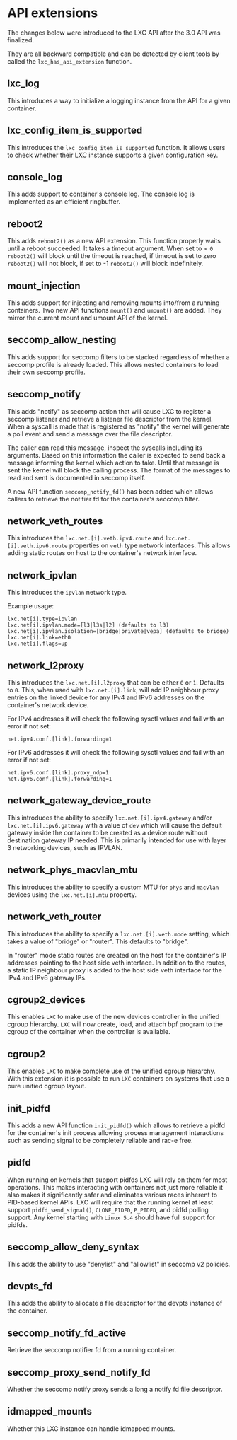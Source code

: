 # API extensions

The changes below were introduced to the LXC API after the 3.0 API was finalized.

They are all backward compatible and can be detected by client tools by
called the `lxc_has_api_extension` function.

## lxc\_log

This introduces a way to initialize a logging instance from the API for a given
container.

## lxc\_config\_item\_is\_supported

This introduces the `lxc_config_item_is_supported` function. It allows users to
check whether their LXC instance supports a given configuration key.

## console\_log

This adds support to container's console log. The console log is implemented as
an efficient ringbuffer.

## reboot2

This adds `reboot2()` as a new API extension. This function properly waits
until a reboot succeeded. It takes a timeout argument. When set to `> 0`
`reboot2()` will block until the timeout is reached, if timeout is set to zero
`reboot2()` will not block, if set to -1 `reboot2()` will block indefinitely.

## mount\_injection

This adds support for injecting and removing mounts into/from a running
containers. Two new API functions `mount()` and `umount()` are added. They
mirror the current mount and umount API of the kernel.

## seccomp\_allow\_nesting

This adds support for seccomp filters to be stacked regardless of whether a seccomp profile is already loaded. This allows nested containers to load their own seccomp profile.

## seccomp\_notify

This adds "notify" as seccomp action that will cause LXC to register a seccomp listener and retrieve a listener file descriptor from the kernel. When a syscall is made that is registered as "notify" the kernel will generate a poll event and send a message over the file descriptor.

The caller can read this message, inspect the syscalls including its arguments. Based on this information the caller is expected to send back a message informing the kernel which action to take. Until that message is sent the kernel will block the calling process. The format of the messages to read and sent is documented in seccomp itself.

A new API function `seccomp_notify_fd()` has been added which allows callers to retrieve the notifier fd for the container's seccomp filter.

## network\_veth\_routes

This introduces the `lxc.net.[i].veth.ipv4.route` and `lxc.net.[i].veth.ipv6.route` properties
on `veth` type network interfaces. This allows adding static routes on host to the container's
network interface.

## network\_ipvlan

This introduces the `ipvlan` network type.

Example usage:

```
lxc.net[i].type=ipvlan
lxc.net[i].ipvlan.mode=[l3|l3s|l2] (defaults to l3)
lxc.net[i].ipvlan.isolation=[bridge|private|vepa] (defaults to bridge)
lxc.net[i].link=eth0
lxc.net[i].flags=up
```

## network\_l2proxy

This introduces the `lxc.net.[i].l2proxy` that can be either `0` or `1`. Defaults to `0`.
This, when used with `lxc.net.[i].link`, will add IP neighbour proxy entries on the linked device
for any IPv4 and IPv6 addresses on the container's network device.

For IPv4 addresses it will check the following sysctl values and fail with an error if not set:

```
net.ipv4.conf.[link].forwarding=1
```

For IPv6 addresses it will check the following sysctl values and fail with an error if not set:

```
net.ipv6.conf.[link].proxy_ndp=1
net.ipv6.conf.[link].forwarding=1
```

## network\_gateway\_device\_route

This introduces the ability to specify `lxc.net.[i].ipv4.gateway` and/or
`lxc.net.[i].ipv6.gateway` with a value of `dev` which will cause the default gateway
inside the container to be created as a device route without destination gateway IP needed.
This is primarily intended for use with layer 3 networking devices, such as IPVLAN.

## network\_phys\_macvlan\_mtu

This introduces the ability to specify a custom MTU for `phys` and `macvlan` devices using the
`lxc.net.[i].mtu` property.

## network\_veth\_router

This introduces the ability to specify a `lxc.net.[i].veth.mode` setting, which takes a value of "bridge" or "router". This defaults to "bridge".

In "router" mode static routes are created on the host for the container's IP addresses pointing to the host side veth interface. In addition to the routes, a static IP neighbour proxy is added to the host side veth interface for the IPv4 and IPv6 gateway IPs.


## cgroup2\_devices

This enables `LXC` to make use of the new devices controller in the unified cgroup hierarchy. `LXC` will now create, load, and attach bpf program to the cgroup of the container when the controller is available.

## cgroup2

This enables `LXC` to make complete use of the unified cgroup hierarchy. With this extension it is possible to run `LXC` containers on systems that use a pure unified cgroup layout.

## init\_pidfd

This adds a new API function `init_pidfd()` which allows to retrieve a pidfd for the container's init process allowing process management interactions such as sending signal to be completely reliable and rac-e free.

## pidfd

When running on kernels that support pidfds LXC will rely on them for most operations. This makes interacting with containers not just more reliable it also makes it significantly safer and eliminates various races inherent to PID-based kernel APIs. LXC will require that the running kernel at least support `pidfd_send_signal()`, `CLONE_PIDFD`, `P_PIDFD`, and pidfd polling support. Any kernel starting with `Linux 5.4` should have full support for pidfds.

## seccomp\_allow\_deny\_syntax

This adds the ability to use "denylist" and "allowlist" in seccomp v2 policies.

## devpts\_fd

This adds the ability to allocate a file descriptor for the devpts instance of
the container.

## seccomp\_notify\_fd\_active

Retrieve the seccomp notifier fd from a running container.

## seccomp\_proxy\_send\_notify\_fd

Whether the seccomp notify proxy sends a long a notify fd file descriptor.

## idmapped\_mounts

Whether this LXC instance can handle idmapped mounts.
